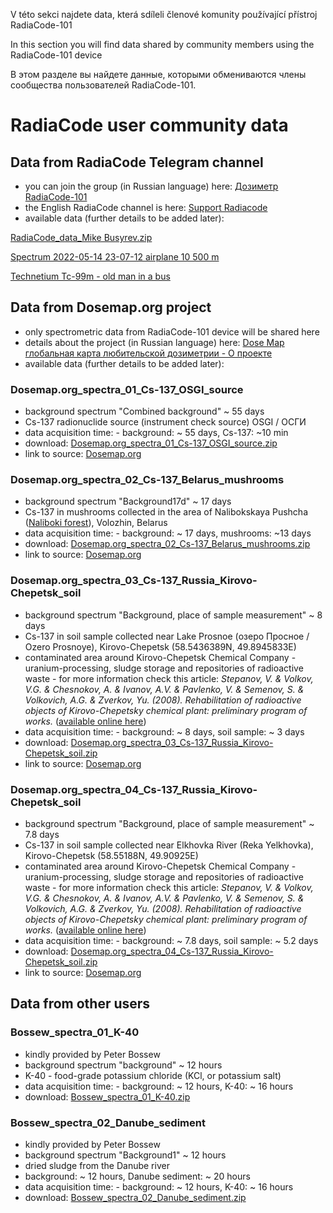 V této sekci najdete data, která sdíleli členové komunity používající přístroj RadiaCode-101

In this section you will find data shared by community members using the RadiaCode-101 device

В этом разделе вы найдете данные, которыми обмениваются члены сообщества пользователей RadiaCode-101.

# RadiaCode user community data

## Data from RadiaCode Telegram channel 

- you can join the group (in Russian language) here: [Дозиметр RadiaCode-101](https://t.me/radiacode101)
- the English RadiaCode channel is here: [Support Radiacode](https://t.me/RadiacodeEng)
- available data (further details to be added later):

[RadiaCode_data_Mike Busyrev.zip](https://github.com/juhele/opengeodata/blob/master/amateur_spectrometry/Community_data/RadiaCode_data_Mike%20Busyrev.zip)

[Spectrum 2022-05-14 23-07-12 airplane 10 500 m](https://github.com/juhele/opengeodata/blob/master/amateur_spectrometry/Community_data/Spectrum_2022-05-14_23-07-12_airplane_10500m.xml)

[Technetium Tc-99m - old man in a bus](https://github.com/juhele/opengeodata/blob/master/amateur_spectrometry/Community_data/Tc-99m_old_man_in_a_bus.xml)

## Data from Dosemap.org project

- only spectrometric data from RadiaCode-101 device will be shared here
- details about the project (in Russian language) here: [Dose Map глобальная карта любительской дозиметрии - О проекте](https://dosemap.org/info/)
- available data (further details to be added later):

### Dosemap.org_spectra_01_Cs-137_OSGI_source

- background spectrum "Combined background" ~ 55 days
- Cs-137 radionuclide source (instrument check source) OSGI / ОСГИ
- data acquisition time: - background: ~ 55 days, Cs-137: ~10 min
- download: [Dosemap.org_spectra_01_Cs-137_OSGI_source.zip](https://github.com/juhele/opengeodata/blob/master/amateur_spectrometry/Community_data/Dosemap.org_spectra_01_Cs-137_OSGI_source.zip)
- link to source: [Dosemap.org](https://dosemap.org/info/cs137-osgi/)


### Dosemap.org_spectra_02_Cs-137_Belarus_mushrooms

- background spectrum "Background17d" ~ 17 days
- Cs-137 in mushrooms collected in the area of Nalibokskaya Pushcha ([Naliboki forest](https://en.wikipedia.org/wiki/Naliboki_forest)), Volozhin, Belarus
- data acquisition time: - background: ~ 17 days, mushrooms: ~13 days
- download: [Dosemap.org_spectra_02_Cs-137_Belarus_mushrooms.zip](https://github.com/juhele/opengeodata/blob/master/amateur_spectrometry/Community_data/Dosemap.org_spectra_02_Cs-137_Belarus_mushrooms.zip)
- link to source: [Dosemap.org](https://dosemap.org/info/cs137-nalibokskaya-pushcha/)


### Dosemap.org_spectra_03_Cs-137_Russia_Kirovo-Chepetsk_soil

- background spectrum "Background, place of sample measurement" ~ 8 days
- Cs-137 in soil sample collected near Lake Prosnoe (озеро Просное / Ozero Prosnoye), Kirovo-Chepetsk (58.5436389N, 49.8945833E)
- contaminated area around Kirovo-Chepetsk Chemical Company - uranium-processing, sludge storage and repositories of radioactive waste - for more information check this article:
*Stepanov, V. & Volkov, V.G. & Chesnokov, A. & Ivanov, A.V. & Pavlenko, V. & Semenov, S. & Volkovich, A.G. & Zverkov, Yu. (2008). Rehabilitation of radioactive objects of Kirovo-Chepetsky chemical plant: preliminary program of works.* ([available online here](https://www.researchgate.net/publication/268391735_Rehabilitation_of_radioactive_objects_of_Kirovo-Chepetsky_chemical_plant_preliminary_program_of_works))
- data acquisition time: - background: ~ 8 days, soil sample: ~ 3 days
- download: [Dosemap.org_spectra_03_Cs-137_Russia_Kirovo-Chepetsk_soil.zip](https://github.com/juhele/opengeodata/blob/master/amateur_spectrometry/Community_data/Dosemap.org_spectra_03_Cs-137_Russia_Kirovo-Chepetsk_soil.zip)
- link to source: [Dosemap.org](https://dosemap.org/info/cs137-ground-chepetsk/)


### Dosemap.org_spectra_04_Cs-137_Russia_Kirovo-Chepetsk_soil

- background spectrum "Background, place of sample measurement" ~ 7.8 days
- Cs-137 in soil sample collected near Elkhovka River (Reka Yelkhovka), Kirovo-Chepetsk (58.55188N, 49.90925E)
- contaminated area around Kirovo-Chepetsk Chemical Company - uranium-processing, sludge storage and repositories of radioactive waste - for more information check this article:
*Stepanov, V. & Volkov, V.G. & Chesnokov, A. & Ivanov, A.V. & Pavlenko, V. & Semenov, S. & Volkovich, A.G. & Zverkov, Yu. (2008). Rehabilitation of radioactive objects of Kirovo-Chepetsky chemical plant: preliminary program of works.* ([available online here](https://www.researchgate.net/publication/268391735_Rehabilitation_of_radioactive_objects_of_Kirovo-Chepetsky_chemical_plant_preliminary_program_of_works))
- data acquisition time: - background: ~ 7.8 days, soil sample: ~ 5.2 days
- download: [Dosemap.org_spectra_04_Cs-137_Russia_Kirovo-Chepetsk_soil.zip](https://github.com/juhele/opengeodata/blob/master/amateur_spectrometry/Community_data/Dosemap.org_spectra_04_Cs-137_Russia_Kirovo-Chepetsk_soil.zip)
- link to source: [Dosemap.org](https://dosemap.org/info/cs137-ground-chepetsk_3/)

## Data from other users

### Bossew_spectra_01_K-40

- kindly provided by Peter Bossew
- background spectrum "background" ~ 12 hours
- K-40 - food-grade potassium chloride (KCl, or potassium salt)
- data acquisition time: - background: ~ 12 hours, K-40: ~ 16 hours
- download: [Bossew_spectra_01_K-40.zip](https://github.com/juhele/opengeodata/blob/master/amateur_spectrometry/Community_data/Bossew_spectra_01_K-40.zip)

### Bossew_spectra_02_Danube_sediment

- kindly provided by Peter Bossew
- background spectrum "Background1" ~ 12 hours
- dried sludge from the Danube river
- background: ~ 12 hours, Danube sediment: ~ 20 hours
- data acquisition time: - background: ~ 12 hours, K-40: ~ 16 hours
- download: [Bossew_spectra_02_Danube_sediment.zip](https://github.com/juhele/opengeodata/blob/master/amateur_spectrometry/Community_data/Bossew_spectra_02_Danube_sediment.zip)
